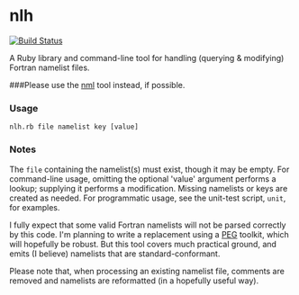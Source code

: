 nlh
===

[![Build Status](https://travis-ci.org/maddenp/nlh.svg)](https://travis-ci.org/maddenp/nlh)

A Ruby library and command-line tool for handling (querying & modifying) Fortran namelist files.

###Please use the [nml](https://github.com/maddenp/nml) tool instead, if possible.

### Usage

`nlh.rb file namelist key [value]`

### Notes

The `file` containing the namelist(s) must exist, though it may be empty. For command-line usage, omitting the optional 'value' argument performs a lookup; supplying it performs a modification. Missing namelists or keys are created as needed. For programmatic usage, see the unit-test script, `unit`, for examples.

I fully expect that some valid Fortran namelists will not be parsed correctly by this code. I'm planning to write a replacement using a [PEG](http://bford.info/packrat) toolkit, which will hopefully be robust. But this tool covers much practical ground, and emits (I believe) namelists that are standard-conformant.

Please note that, when processing an existing namelist file, comments are removed and namelists are reformatted (in a hopefully useful way).
